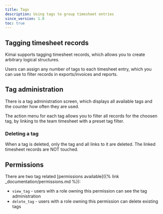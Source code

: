 ```yaml
---
title: Tags
description: Using tags to group timesheet entries
since_version: 1.0
toc: true
---
```


## Tagging timesheet records

Kimai supports tagging timesheet records, which allows you to create arbitrary logical structures.

Users can assign any number of tags to each timesheet entry, which you can use to filter records in exports/invoices and reports.

## Tag administration

There is a tag administration screen, which displays all available tags and the counter how often they are used.

The action menu for each tag allows you to filter all records for the choosen tag, by linking to the team timesheet with 
a preset tag filter.

### Deleting a tag

When a tag is deleted, only the tag and all links to it are deleted.
The linked timesheet records are NOT touched. 

## Permissions

There are two tag related [permissions available]({% link _documentation/permissions.md %}):

- `view_tag` - users with a role owning this permission can see the tag administration
- `delete_tag` - users with a role owning this permission can delete existing tags
 
